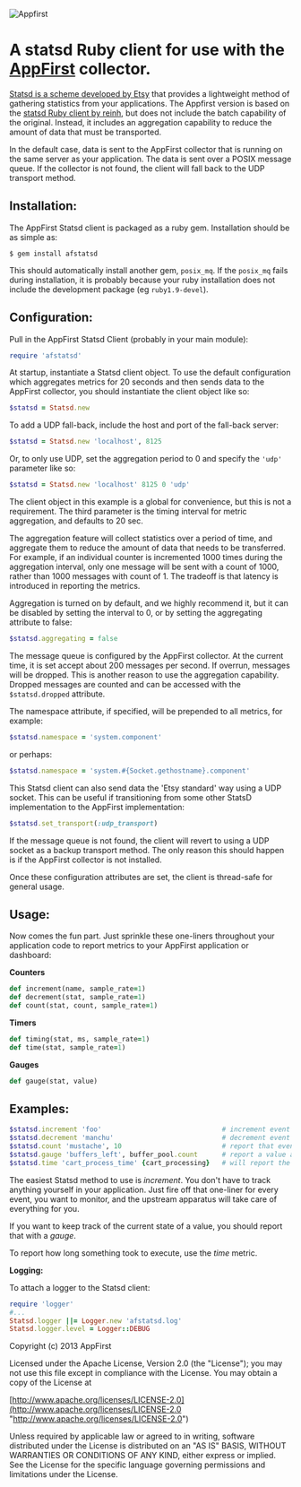 ![Appfirst](https://wwws.appfirst.com/site_media/images/af_logo_blue.svg)

A statsd Ruby client for use with the [AppFirst](http://www.appfirst.com) collector.  
===============================================================================
[Statsd is a scheme developed by Etsy](https://github.com/etsy/statsd) that provides 
a lightweight method of gathering statistics from your applications.  The Appfirst 
version is based on the [statsd Ruby client by reinh](https://github.com/reinh/statsd), 
but does not include the batch capability of the original.  Instead, it 
includes an aggregation capability to reduce the amount of data that must be transported.

In the default case, data is sent to the AppFirst collector that is running on the same server
as your application.  The data is sent over a POSIX message queue.  If the collector is not found,
the client will fall back to the UDP transport method.

Installation:
-------------
The AppFirst Statsd client is packaged as a ruby gem.  Installation should be as simple as:

    $ gem install afstatsd

This should automatically install another gem, `posix_mq`.  If the `posix_mq` fails during installation, 
it is probably because your ruby installation does not include the development package (eg `ruby1.9-devel`).

Configuration:
--------------
Pull in the AppFirst Statsd Client (probably in your main module):

```ruby
require 'afstatsd'
```

At startup, instantiate a Statsd client object. To use the default configuration which aggregates metrics for 20 seconds and then sends data to the AppFirst collector, you should instantiate the client object like so:

```ruby
$statsd = Statsd.new
``` 
    
To add a UDP fall-back, include the host and port of the fall-back server:

```ruby                
$statsd = Statsd.new 'localhost', 8125
```

Or, to only use UDP, set the aggregation period to 0 and specify the `'udp'` parameter like so:

```ruby
$statsd = Statsd.new 'localhost' 8125 0 'udp'
```

The client object in this example is a global for convenience, but this is not a requirement.
The third parameter is the timing interval for metric aggregation, and defaults to 20 sec.

The aggregation feature will collect statistics over a period of time, and aggregate 
them to reduce the amount of data that needs to be transferred.  For example, if an
individual counter is incremented 1000 times during the aggregation interval, only one 
message will be sent with a count of 1000, rather than 1000 messages with count of 1.
The tradeoff is that latency is introduced in reporting the metrics.

Aggregation is turned on by default, and we highly recommend it, but it can be disabled 
by setting the interval to 0, or by setting the aggregating attribute to false:

```ruby
$statsd.aggregating = false
```

The message queue is configured by the AppFirst collector.  At the current 
time, it is set accept about 200 messages per second.  If overrun, 
messages will be dropped.  This is another reason to use the aggregation 
capability.  Dropped messages are counted and can be accessed with the 
`$statsd.dropped` attribute.

The namespace attribute, if specified, will be prepended to all metrics, for example:  

```ruby
$statsd.namespace = 'system.component'
```

or perhaps:

```ruby
$statsd.namespace = 'system.#{Socket.gethostname}.component'
```

This Statsd client can also send data the 'Etsy standard' way using a UDP socket.  This 
can be useful if transitioning from some other StatsD implementation to the AppFirst 
implementation:

```ruby
$statsd.set_transport(:udp_transport)
```

If the message queue is not found, the client will revert to using a UDP 
socket as a backup transport method.  The only reason this should happen is if 
the AppFirst collector is not installed.
    
Once these configuration attributes are set, the client is thread-safe for general usage.

Usage:
------
Now comes the fun part.  Just sprinkle these one-liners throughout your 
application code to report metrics to your AppFirst application or dashboard:

**Counters**
```ruby
def increment(name, sample_rate=1)
def decrement(stat, sample_rate=1)
def count(stat, count, sample_rate=1)
```

**Timers**
```ruby
def timing(stat, ms, sample_rate=1)
def time(stat, sample_rate=1)
```

**Gauges**
```ruby
def gauge(stat, value)
```

Examples:
---------
```ruby
$statsd.increment 'foo'  						     # increment event counter 'foo'.
$statsd.decrement 'manchu'						     # decrement event counter 'manchu'.
$statsd.count 'mustache', 10 					     # report that event 'mustache' ocurred 10 times.
$statsd.gauge 'buffers_left', buffer_pool.count      # report a value as a guage
$statsd.time 'cart_process_time' {cart_processing}   # will report the execution time of a block
```

The easiest Statsd method to use is *increment*.  You don't have to track anything yourself in your application.  Just fire off that one-liner 
for every event, you want to monitor, and the upstream apparatus will take care of everything for you.
    
If you want to keep track of the current state of a value, you should report that with a *gauge*. 
    
To report how long something took to execute, use the *time* metric.

**Logging:**

To attach a logger to the Statsd client:
```ruby
require 'logger'
#...
Statsd.logger ||= Logger.new 'afstatsd.log'
Statsd.logger.level = Logger::DEBUG
```

   Copyright (c) 2013 AppFirst

   Licensed under the Apache License, Version 2.0 (the "License");
   you may not use this file except in compliance with the License.
   You may obtain a copy of the License at

   [http://www.apache.org/licenses/LICENSE-2.0](http://www.apache.org/licenses/LICENSE-2.0 "http://www.apache.org/licenses/LICENSE-2.0")

   Unless required by applicable law or agreed to in writing, software
   distributed under the License is distributed on an "AS IS" BASIS,
   WITHOUT WARRANTIES OR CONDITIONS OF ANY KIND, either express or implied.
   See the License for the specific language governing permissions and
   limitations under the License.